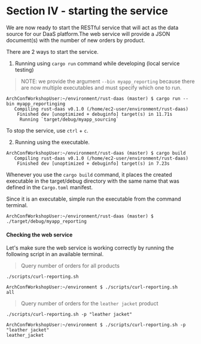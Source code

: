 # Section IV - starting the service

We are now ready to start the RESTful service that will act as the data source for our DaaS platform.The web service will provide a JSON document\(s\) with the number of new orders by product.

 There are 2 ways to start the service.

1. Running using `cargo run` command while developing \(local service testing\)

> NOTE: we provide the argument `--bin myapp_reporting` because there are now multiple executables and must specify which one to run.

```text
ArchConfWorkshopUser:~/environment/rust-daas (master) $ cargo run --bin myapp_reportinging
   Compiling rust-daas v0.1.0 (/home/ec2-user/environment/rust-daas)
    Finished dev [unoptimized + debuginfo] target(s) in 11.71s
     Running `target/debug/myapp_sourcing`
```

To stop the service, use `ctrl` + `c`.

   2. Running using the executable.

```text
ArchConfWorkshopUser:~/environment/rust-daas (master) $ cargo build
   Compiling rust-daas v0.1.0 (/home/ec2-user/environment/rust-daas)
    Finished dev [unoptimized + debuginfo] target(s) in 7.23s
```

Whenever you use the `cargo build` command, it places the created executable in the target/debug directory with the same name that was defined in the `Cargo.toml` manifest.

Since it is an executable, simple run the executable from the command terminal.

```text
ArchConfWorkshopUser:~/environment/rust-daas (master) $ ./target/debug/myapp_reporting 
```

#### Checking the web service

Let's make sure the web service is working correctly by running the following script in an available terminal.

> Query number of orders for all products

```text
./scripts/curl-reporting.sh
```

```text
ArchConfWorkshopUser:~/environment $ ./scripts/curl-reporting.sh
all
```

> Query number of orders for the `leather jacket` product

```text
./scripts/curl-reporting.sh -p "leather jacket"
```

```text
ArchConfWorkshopUser:~/environment $ ./scripts/curl-reporting.sh -p "leather jacket"
leather_jacket
```



